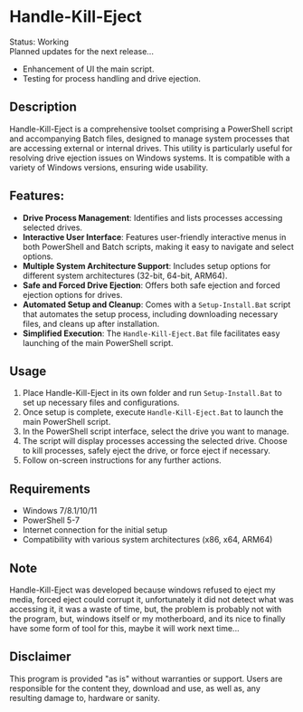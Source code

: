 # Handle-Kill-Eject
Status: Working
<br> Planned updates for the next release...
- Enhancement of UI the main script.
- Testing for process handling and drive ejection.

## Description
Handle-Kill-Eject is a comprehensive toolset comprising a PowerShell script and accompanying Batch files, designed to manage system processes that are accessing external or internal drives. This utility is particularly useful for resolving drive ejection issues on Windows systems. It is compatible with a variety of Windows versions, ensuring wide usability.

## Features:
- **Drive Process Management**: Identifies and lists processes accessing selected drives.
- **Interactive User Interface**: Features user-friendly interactive menus in both PowerShell and Batch scripts, making it easy to navigate and select options.
- **Multiple System Architecture Support**: Includes setup options for different system architectures (32-bit, 64-bit, ARM64).
- **Safe and Forced Drive Ejection**: Offers both safe ejection and forced ejection options for drives.
- **Automated Setup and Cleanup**: Comes with a `Setup-Install.Bat` script that automates the setup process, including downloading necessary files, and cleans up after installation.
- **Simplified Execution**: The `Handle-Kill-Eject.Bat` file facilitates easy launching of the main PowerShell script.

## Usage
1. Place Handle-Kill-Eject in its own folder and run `Setup-Install.Bat` to set up necessary files and configurations.
2. Once setup is complete, execute `Handle-Kill-Eject.Bat` to launch the main PowerShell script.
3. In the PowerShell script interface, select the drive you want to manage.
4. The script will display processes accessing the selected drive. Choose to kill processes, safely eject the drive, or force eject if necessary.
5. Follow on-screen instructions for any further actions.

## Requirements
- Windows 7/8.1/10/11
- PowerShell 5-7
- Internet connection for the initial setup
- Compatibility with various system architectures (x86, x64, ARM64)

## Note
Handle-Kill-Eject was developed because windows refused to eject my media, forced eject could corrupt it, unfortunately it did not detect what was accessing it, it was a waste of time, but, the problem is probably not with the program, but, windows itself or my motherboard, and its nice to finally have some form of tool for this, maybe it will work next time...

## Disclaimer
This program is provided "as is" without warranties or support. Users are responsible for the content they, download and use, as well as, any resulting damage to, hardware or sanity.
